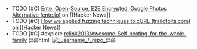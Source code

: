 - TODO [#C] [Ente: Open-Source, E2E Encrypted, Google Photos Alternative (ente.io)](https://news.ycombinator.com/item?id=39570692) on [[Hacker News]]
- TODO [#C] [How we applied fuzzing techniques to cURL (trailofbits.com)](https://news.ycombinator.com/item?id=39562467) on [[Hacker News]]
- TODO [#C] #explore [relink2013/Awesome-Self-hosting-for-the-whole-family](https://github.com/relink2013/Awesome-Self-hosting-for-the-whole-family)
  @@html: <a href="https://github.com/relink2013/Awesome-Self-hosting-for-the-whole-family/"><img src="https://github-readme-stats-astronomer.vercel.app/api/pin/?username=relink2013&repo=Awesome-Self-hosting-for-the-whole-family&theme=tokyonight" alt="_username_/_repo_"/></a>@@
